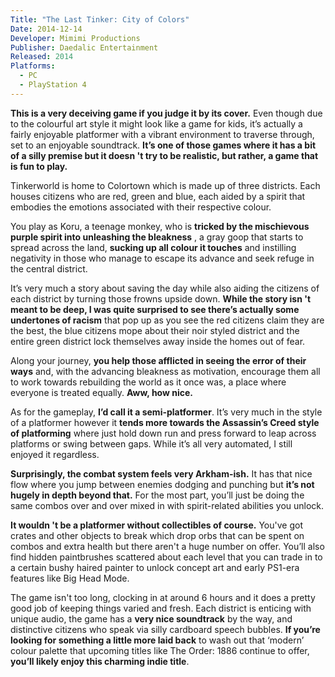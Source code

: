 ```yaml
---
Title: "The Last Tinker: City of Colors"
Date: 2014-12-14
Developer: Mimimi Productions  
Publisher: Daedalic Entertainment  
Released: 2014  
Platforms:
  - PC
  - PlayStation 4
---
```


**This is a very deceiving game if you judge it by its cover.** Even though
due to the colourful art style it might look like a game for kids, it’s
actually a fairly enjoyable platformer with a vibrant environment to traverse
through, set to an enjoyable soundtrack. **It’s one of those games where it
has a bit of a silly premise but it doesn 't try to be realistic, but rather,
a game that is fun to play.**

Tinkerworld is home to Colortown which is made up of three districts. Each
houses citizens who are red, green and blue, each aided by a spirit that
embodies the emotions associated with their respective colour.

You play as Koru, a teenage monkey, who is **tricked by the mischievous purple
spirit into unleashing the bleakness** , a gray goop that starts to spread
across the land, **sucking up all colour it touches** and instilling
negativity in those who manage to escape its advance and seek refuge in the
central district.

It’s very much a story about saving the day while also aiding the citizens of
each district by turning those frowns upside down. **While the story isn 't
meant to be deep, I was quite surprised to see there’s actually some
undertones of racism** that pop up as you see the red citizens claim they are
the best, the blue citizens mope about their noir styled district and the
entire green district lock themselves away inside the homes out of fear.

Along your journey, **you help those afflicted in seeing the error of their
ways** and, with the advancing bleakness as motivation, encourage them all to
work towards rebuilding the world as it once was, a place where everyone is
treated equally. **Aww, how nice.**

As for the gameplay, **I’d call it a semi-platformer**. It’s very much in the
style of a platformer however it **tends more towards the Assassin’s Creed
style of platforming** where just hold down run and press forward to leap
across platforms or swing between gaps. While it’s all very automated, I still
enjoyed it regardless.

**Surprisingly, the combat system feels very Arkham-ish.** It has that nice
flow where you jump between enemies dodging and punching but **it’s not hugely
in depth beyond that.** For the most part, you’ll just be doing the same
combos over and over mixed in with spirit-related abilities you unlock.

**It wouldn 't be a platformer without collectibles of course.** You've got
crates and other objects to break which drop orbs that can be spent on combos
and extra health but there aren't a huge number on offer. You’ll also find
hidden paintbrushes scattered about each level that you can trade in to a
certain bushy haired painter to unlock concept art and early PS1-era features
like Big Head Mode.

The game isn't too long, clocking in at around 6 hours and it does a pretty
good job of keeping things varied and fresh. Each district is enticing with
unique audio, the game has a **very nice soundtrack** by the way, and
distinctive citizens who speak via silly cardboard speech bubbles. **If you’re
looking for something a little more laid back** to wash out that ‘modern’
colour palette that upcoming titles like The Order: 1886 continue to offer,
**you’ll likely enjoy this charming indie title**.


